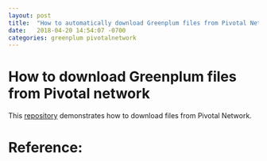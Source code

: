 ```yaml
---
layout: post
title:  "How to automatically download Greenplum files from Pivotal Network !"
date:   2018-04-20 14:54:07 -0700
categories: greenplum pivotalnetwork
---
```



# How to download Greenplum files from Pivotal network
This [repository](https://github.com/kongyew/greenplum-downloader) demonstrates how to download files from Pivotal Network.

# Reference:
[Greenplum product]: https://pivotal.io/pivotal-greenplum
[Greenplum documentations]: https://https://gpdb.docs.pivotal.io/
